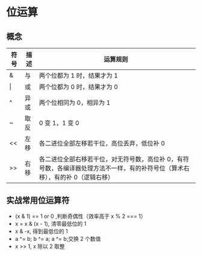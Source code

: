 # 位运算

## 概念

| 符号 | 描述 | 运算规则                                                                                                                       |
| ---- | ---- | ------------------------------------------------------------------------------------------------------------------------------ |
| &    | 与   | 两个位都为 1 时，结果才为 1                                                                                                    |
| \|   | 或   | 两个位都为 0 时，结果才为 0                                                                                                    |
| ^    | 异或 | 两个位相同为 0，相异为 1                                                                                                       |
| ~    | 取反 | 0 变 1，1 变 0                                                                                                                 |
| <<   | 左移 | 各二进位全部左移若干位，高位丢弃，低位补 0                                                                                     |
| >>   | 右移 | 各二进位全部右移若干位，对无符号数，高位补 0，有符号数，各编译器处理方法不一样，有的补符号位（算术右移），有的补 0（逻辑右移） |

## 实战常用位运算符

- (x & 1) == 1 or 0 ,判断奇偶性（效率高于 x % 2 === 1）
- x = x & (x - 1), 清零最低位的 1
- x & -x, 得到最低位的 1
- a ^= b; b ^= a; a ^= b;交换 2 个数值
- x >> 1, x 除以 2 取整
